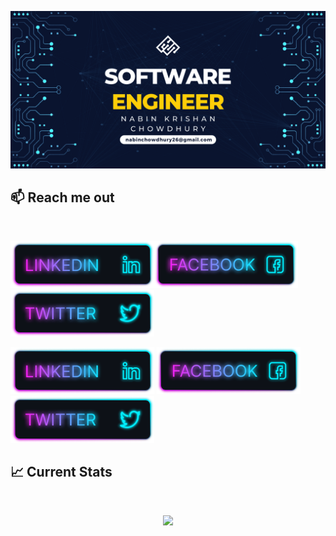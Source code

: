 ![I am a Junior Front-end developer. ](https://github.com/Nabinchowdhury/Nabinchowdhury/blob/main/images/Github%20Banner.png)


## :mailbox: Reach me out

<br />

[<img height="75" src="https://github.com/Nabinchowdhury/Nabinchowdhury/blob/main/images/icons/Linkedin.png">](https://www.linkedin.com/in/nabin-krishan-chowdhury-88a406235/)[<img height="75" src="https://github.com/Nabinchowdhury/Nabinchowdhury/blob/main/images/icons/Facebook.png">](https://www.facebook.com/nabin.ron)[<img height="75" src="https://github.com/Nabinchowdhury/Nabinchowdhury/blob/main/images/icons/Twitter.png">](https://twitter.com/NK_Chowdhury1)

<a href="https://www.linkedin.com/in/nabin-krishan-chowdhury-88a406235/"><img height="75" src="https://github.com/Nabinchowdhury/Nabinchowdhury/blob/main/images/icons/Linkedin.png"></a>
<a href="https://www.linkedin.com/in/nabin-krishan-chowdhury-88a406235/"><img height="75" src="https://github.com/Nabinchowdhury/Nabinchowdhury/blob/main/images/icons/Facebook.png"></a>
<a href="https://www.linkedin.com/in/nabin-krishan-chowdhury-88a406235/"><img height="75" src="https://github.com/Nabinchowdhury/Nabinchowdhury/blob/main/images/icons/Twitter.png"></a>
<br />

## :chart_with_upwards_trend: Current Stats

<br />
<p align="center">
  <img width="60%" src="https://github-readme-streak-stats.herokuapp.com?user=Nabinchowdhury&theme=ads-juicy-fresh" />
</p>